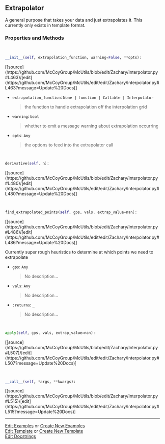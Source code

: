 ## <a id="McUtils.Zachary.Interpolator.Extrapolator">Extrapolator</a>
A general purpose that takes your data and just extrapolates it.
This currently only exists in template format.

### Properties and Methods
<a id="McUtils.Zachary.Interpolator.Extrapolator.__init__" class="docs-object-method">&nbsp;</a> 
```python
__init__(self, extrapolation_function, warning=False, **opts): 
```
<div class="docs-source-link" markdown="1">
[[source](https://github.com/McCoyGroup/McUtils/blob/edit/Zachary/Interpolator.py#L463)/[edit](https://github.com/McCoyGroup/McUtils/edit/edit/Zachary/Interpolator.py#L463?message=Update%20Docs)]
</div>


- `extrapolation_function`: `None | function | Callable | Interpolator`
    >the function to handle extrapolation off the interpolation grid
- `warning`: `bool`
    >whether to emit a message warning about extrapolation occurring
- `opts`: `Any`
    >the options to feed into the extrapolator call

<a id="McUtils.Zachary.Interpolator.Extrapolator.derivative" class="docs-object-method">&nbsp;</a> 
```python
derivative(self, n): 
```
<div class="docs-source-link" markdown="1">
[[source](https://github.com/McCoyGroup/McUtils/blob/edit/Zachary/Interpolator.py#L480)/[edit](https://github.com/McCoyGroup/McUtils/edit/edit/Zachary/Interpolator.py#L480?message=Update%20Docs)]
</div>

<a id="McUtils.Zachary.Interpolator.Extrapolator.find_extrapolated_points" class="docs-object-method">&nbsp;</a> 
```python
find_extrapolated_points(self, gps, vals, extrap_value=nan): 
```
<div class="docs-source-link" markdown="1">
[[source](https://github.com/McCoyGroup/McUtils/blob/edit/Zachary/Interpolator.py#L486)/[edit](https://github.com/McCoyGroup/McUtils/edit/edit/Zachary/Interpolator.py#L486?message=Update%20Docs)]
</div>

Currently super rough heuristics to determine at which points we need to extrapolate
- `gps`: `Any`
    >No description...
- `vals`: `Any`
    >No description...
- `:returns`: `_`
    >No description...

<a id="McUtils.Zachary.Interpolator.Extrapolator.apply" class="docs-object-method">&nbsp;</a> 
```python
apply(self, gps, vals, extrap_value=nan): 
```
<div class="docs-source-link" markdown="1">
[[source](https://github.com/McCoyGroup/McUtils/blob/edit/Zachary/Interpolator.py#L507)/[edit](https://github.com/McCoyGroup/McUtils/edit/edit/Zachary/Interpolator.py#L507?message=Update%20Docs)]
</div>

<a id="McUtils.Zachary.Interpolator.Extrapolator.__call__" class="docs-object-method">&nbsp;</a> 
```python
__call__(self, *args, **kwargs): 
```
<div class="docs-source-link" markdown="1">
[[source](https://github.com/McCoyGroup/McUtils/blob/edit/Zachary/Interpolator.py#L515)/[edit](https://github.com/McCoyGroup/McUtils/edit/edit/Zachary/Interpolator.py#L515?message=Update%20Docs)]
</div>





___

[Edit Examples](https://github.com/McCoyGroup/McUtils/edit/edit/ci/examples/McUtils/Zachary/Interpolator/Extrapolator.md) or 
[Create New Examples](https://github.com/McCoyGroup/McUtils/new/edit/?filename=ci/examples/McUtils/Zachary/Interpolator/Extrapolator.md) <br/>
[Edit Template](https://github.com/McCoyGroup/McUtils/edit/edit/ci/docs/McUtils/Zachary/Interpolator/Extrapolator.md) or 
[Create New Template](https://github.com/McCoyGroup/McUtils/new/edit/?filename=ci/docs/templates/McUtils/Zachary/Interpolator/Extrapolator.md) <br/>
[Edit Docstrings](https://github.com/McCoyGroup/McUtils/edit/edit/McUtils/Zachary/Interpolator.py?message=Update%20Docs)